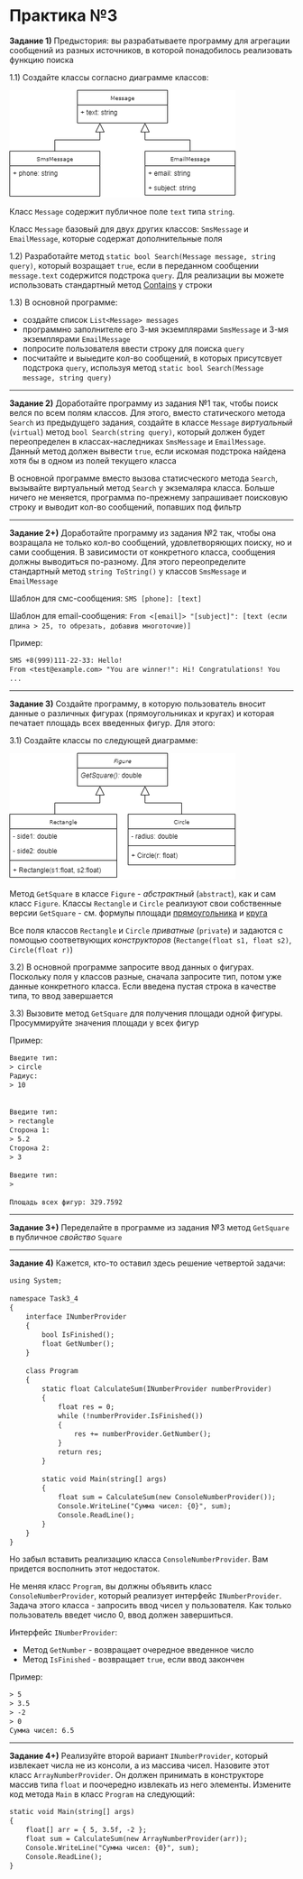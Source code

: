 Практика №3
===========

**Задание 1)** Предыстория: вы разрабатываете программу для агрегации сообщений из разных источников, в которой понадобилось реализовать функцию поиска

1.1) Создайте классы согласно диаграмме классов:

![Классы Message](media/class_message.png)

Класс `Message` содержит публичное поле `text` типа `string`.

Класс `Message` базовый для двух других классов: `SmsMessage` и `EmailMessage`, которые содержат дополнительные поля

1.2) Разработайте метод `static bool Search(Message message, string query)`, который возращает `true`, если в переданном сообщении `message.text` содержится подстрока `query`. Для реализации вы можете использовать стандартный метод [Contains](https://docs.microsoft.com/ru-ru/dotnet/api/system.string.contains) у строки

1.3) В основной программе:
  - создайте список `List<Message> messages`
  - программно заполнителе его 3-мя экземплярами `SmsMessage` и 3-мя экземплярами `EmailMessage`
  - попросите пользователя ввести строку для поиска `query`
  - посчитайте и выыедите кол-во сообщений, в которых присутсвует подстрока `query`, используя метод `static bool Search(Message message, string query)`
  

-------

**Задание 2)** Доработайте программу из задания №1 так, чтобы поиск велся по всем полям классов. Для этого, вместо статического метода `Search` из предыдущего задания, создайте в классе `Message` *виртуальный* (`virtual`) метод `bool Search(string query)`, который должен будет переопределен в классах-наследниках `SmsMessage` и `EmailMessage`. Данный метод должен вывести `true`, если искомая подстрока найдена хотя бы в одном из полей текущего класса

В основной программе вместо вызова статисческого метода `Search`, вызывайте виртуальный метод `Search` у экземаляра класса. Больше ничего не меняется, программа по-прежнему запрашивает поисковую строку и выводит кол-во сообщений, попавших под фильтр

-------

**Задание 2+)** Доработайте программу из задания №2 так, чтобы она возращала не только кол-во сообщений, удовлетворяющих поиску, но и сами сообщения. В зависимости от конкретного класса, сообщения должны выводиться по-разному. Для этого переопределите стандартный метод `string ToString()` у классов `SmsMessage` и `EmailMessage`

Шаблон для смс-сообщения: `SMS [phone]: [text]`

Шаблон для email-сообщения: `From <[email]> "[subject]": [text (если длина > 25, то обрезать, добавив многоточие)]`

Пример:
```
SMS +8(999)111-22-33: Hello!
From <test@example.com> "You are winner!": Hi! Congratulations! You ...
```

-------

**Задание 3)** Создайте программу, в которую пользователь вносит данные о различных фигурах (прямоугольниках и кругах) и которая печатает площадь всех введенных фигур. Для этого:

3.1) Создайте классы по следующей диаграмме:

![Классы Figure](media/class_figure.png)

Метод `GetSquare` в классе `Figure` - *абстрактный* (`abstract`), как и сам класс `Figure`. Классы `Rectangle` и `Circle` реализуют свои собственные версии `GetSquare` - см. формулы площади [прямоугольника](http://letmegooglethat.com/?q=%D1%84%D0%BE%D1%80%D0%BC%D1%83%D0%BB%D0%B0+%D0%BF%D0%BB%D0%BE%D1%89%D0%B0%D0%B4%D0%B8+%D0%BA%D1%80%D1%83%D0%B3%D0%B0) и [круга](http://letmegooglethat.com/?q=%D1%84%D0%BE%D1%80%D0%BC%D1%83%D0%BB%D0%B0+%D0%BF%D0%BB%D0%BE%D1%89%D0%B0%D0%B4%D0%B8+%D0%BA%D1%80%D1%83%D0%B3%D0%B0)

Все поля классов `Rectangle` и `Circle` *приватные* (`private`) и задаются с помощью соответвующих *конструкторов* (`Rectange(float s1, float s2)`, `Circle(float r)`)

3.2) В основной программе запросите ввод данных о фигурах. Поскольку поля у классов разные, сначала запросите тип, потом уже данные конкретного класса. Если введена пустая строка в качестве типа, то ввод завершается

3.3) Вызовите метод `GetSquare` для получения площади одной фигуры. Просуммируйте значения площади у всех фигур

Пример:

```
Введите тип: 
> circle
Радиус: 
> 10


Введите тип: 
> rectangle
Сторона 1: 
> 5.2
Сторона 2: 
> 3

Введите тип: 
> 

Площадь всех фигур: 329.7592
```

-------

**Задание 3+)** Переделайте в программе из задания №3 метод `GetSquare` в публичное *свойство* `Square`

-------

**Задание 4)** Кажется, кто-то оставил здесь решение четвертой задачи:

```
using System;

namespace Task3_4
{
    interface INumberProvider
    {
        bool IsFinished();
        float GetNumber();
    }
    
    class Program
    {
        static float CalculateSum(INumberProvider numberProvider)
        {
            float res = 0;
            while (!numberProvider.IsFinished())
            {
                res += numberProvider.GetNumber();
            }
            return res;
        }

        static void Main(string[] args)
        {
            float sum = CalculateSum(new ConsoleNumberProvider());
            Console.WriteLine("Сумма чисел: {0}", sum);
            Console.ReadLine();
        }
    }
}
```

Но забыл вставить реализацию класса `ConsoleNumberProvider`. Вам придется восполнить этот недостаток. 

Не меняя класс `Program`, вы должны объявить класс `ConsoleNumberProvider`, который реализует интерфейс `INumberProvider`. Задача этого класса - запросить ввод чисел у пользователя. Как только пользователь введет число 0, ввод должен завершиться. 

Интерфейс `INumberProvider`:
  - Метод `GetNumber` - возвращает очередное введенное число
  - Метод `IsFinished` - возвращает `true`, если ввод закончен
  
Пример:
```
> 5
> 3.5
> -2
> 0
Сумма чисел: 6.5
```

-------

**Задание 4+)** Реализуйте второй вариант `INumberProvider`, который извлекает числа не из консоли, а из массива чисел. Назовите этот класс `ArrayNumberProvider`. Он должен принимать в конструкторе массив типа `float` и поочередно извлекать из него элементы. Измените код метода `Main` в класс `Program` на следующий:

```
static void Main(string[] args)
{
    float[] arr = { 5, 3.5f, -2 };
    float sum = CalculateSum(new ArrayNumberProvider(arr));
    Console.WriteLine("Сумма чисел: {0}", sum);
    Console.ReadLine();
}
```
